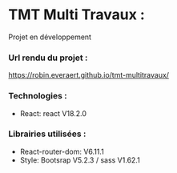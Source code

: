 # TMT Multi Travaux :
Projet en développement

### Url rendu du projet :
https://robin.everaert.github.io/tmt-multitravaux/


### Technologies :
* React: react V18.2.0 

### Librairies utilisées :
* React-router-dom: V6.11.1
* Style: Bootsrap V5.2.3 / sass V1.62.1
